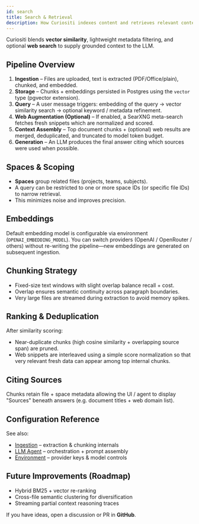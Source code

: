 ```yaml
---
id: search
title: Search & Retrieval
description: How Curiositi indexes content and retrieves relevant context for RAG answers.
---
```


Curiositi blends **vector similarity**, lightweight metadata filtering, and optional **web search** to supply grounded context to the LLM.

## Pipeline Overview

1. **Ingestion** – Files are uploaded, text is extracted (PDF/Office/plain), chunked, and embedded.
2. **Storage** – Chunks + embeddings persisted in Postgres using the `vector` type (pgvector extension).
3. **Query** – A user message triggers: embedding of the query -> vector similarity search -> optional keyword / metadata refinement.
4. **Web Augmentation (Optional)** – If enabled, a SearXNG meta-search fetches fresh snippets which are normalized and scored.
5. **Context Assembly** – Top document chunks + (optional) web results are merged, deduplicated, and truncated to model token budget.
6. **Generation** – An LLM produces the final answer citing which sources were used when possible.

## Spaces & Scoping

- **Spaces** group related files (projects, teams, subjects).
- A query can be restricted to one or more space IDs (or specific file IDs) to narrow retrieval.
- This minimizes noise and improves precision.

## Embeddings

Default embedding model is configurable via environment (`OPENAI_EMBEDDING_MODEL`). You can switch providers (OpenAI / OpenRouter / others) without re-writing the pipeline—new embeddings are generated on subsequent ingestion.

## Chunking Strategy

- Fixed-size text windows with slight overlap balance recall + cost.
- Overlap ensures semantic continuity across paragraph boundaries.
- Very large files are streamed during extraction to avoid memory spikes.

## Ranking & Deduplication

After similarity scoring:

- Near-duplicate chunks (high cosine similarity + overlapping source span) are pruned.
- Web snippets are interleaved using a simple score normalization so that very relevant fresh data can appear among top internal chunks.

## Citing Sources

Chunks retain file + space metadata allowing the UI / agent to display "Sources" beneath answers (e.g. document titles + web domain list).

## Configuration Reference

See also:

- [Ingestion](/docs/ingestion) – extraction & chunking internals
- [LLM Agent](/docs/llm-agent) – orchestration + prompt assembly
- [Environment](/docs/env) – provider keys & model controls

## Future Improvements (Roadmap)

- Hybrid BM25 + vector re-ranking
- Cross-file semantic clustering for diversification
- Streaming partial context reasoning traces

If you have ideas, open a discussion or PR in **GitHub**.
